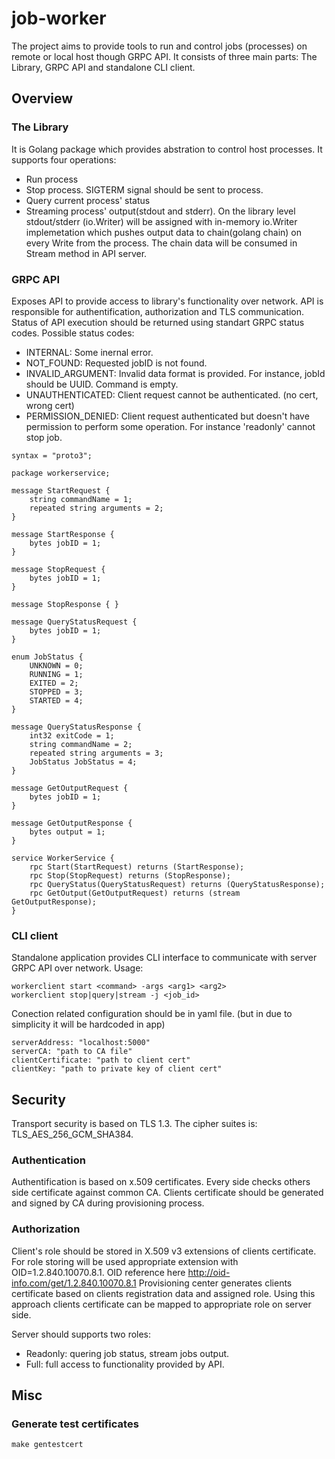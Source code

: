 # job-worker

The project aims to provide tools to run and control jobs (processes) on remote or local host though GRPC API. It consists of three main parts: The Library, GRPC API and standalone CLI client.

## Overview

### The Library

It is Golang package which provides abstration to control host processes. It supports four operations: 
- Run process
- Stop process. SIGTERM signal should be sent to process.
- Query current process' status
- Streaming process' output(stdout and stderr). On the library level stdout/stderr (io.Writer)  will be assigned with in-memory io.Writer   implemetation which pushes output data to chain(golang chain) on every Write from the process. The chain data will be consumed in Stream method in API server.


### GRPC API

Exposes API to provide access to library's functionality over network. API is responsible for authentification, authorization and TLS communication. Status of API execution should be returned using standart GRPC status codes. Possible status codes:
 - INTERNAL: Some inernal error.
 - NOT_FOUND: Requested jobID is not found. 
 - INVALID_ARGUMENT: Invalid data format is provided. For instance, jobId should be UUID. Command is empty.
 - UNAUTHENTICATED: Client request cannot be authenticated. (no cert, wrong cert)
 - PERMISSION_DENIED: Client request authenticated but doesn't have permission to perform some operation. For instance 'readonly' cannot stop job.

```
syntax = "proto3";

package workerservice;

message StartRequest {
    string commandName = 1;
    repeated string arguments = 2;
}
  
message StartResponse {
    bytes jobID = 1;
}
  
message StopRequest {
    bytes jobID = 1;
}
  
message StopResponse { }
  
message QueryStatusRequest {
    bytes jobID = 1;
}

enum JobStatus {
    UNKNOWN = 0;
    RUNNING = 1;    
    EXITED = 2;
    STOPPED = 3;
    STARTED = 4;
}
  
message QueryStatusResponse {
    int32 exitCode = 1;
    string commandName = 2;
    repeated string arguments = 3;
    JobStatus JobStatus = 4;
}
  
message GetOutputRequest {
    bytes jobID = 1;
}
  
message GetOutputResponse {
    bytes output = 1;
}

service WorkerService {
    rpc Start(StartRequest) returns (StartResponse);
    rpc Stop(StopRequest) returns (StopResponse);
    rpc QueryStatus(QueryStatusRequest) returns (QueryStatusResponse);
    rpc GetOutput(GetOutputRequest) returns (stream GetOutputResponse);
}
```

### CLI client

Standalone application provides CLI interface to communicate with server GRPC API over network.
Usage: 
``` 
workerclient start <command> -args <arg1> <arg2>
workerclient stop|query|stream -j <job_id>

```

Conection related configuration should be in yaml file. (but in due to simplicity it will be hardcoded in app)
```
serverAddress: "localhost:5000"
serverCA: "path to CA file"
clientCertificate: "path to client cert"
clientKey: "path to private key of client cert"
```


## Security

Transport security is based on TLS 1.3. The cipher suites is: TLS_AES_256_GCM_SHA384.

### Authentication

Authentification is based on x.509 certificates. Every side checks others side certificate against common CA. Clients certificate should be generated and signed by CA during provisioning process.

### Authorization

Client's role should be stored in X.509 v3 extensions of clients certificate. For role storing will be used appropriate extension with OID=1.2.840.10070.8.1. OID reference here http://oid-info.com/get/1.2.840.10070.8.1
Provisioning center generates clients certificate based on clients registration data and assigned role. Using this approach clients certificate can be mapped to appropriate role on server side.

Server should supports two roles:
- Readonly: quering job status, stream jobs output.
- Full: full access to functionality provided by API.


## Misc

### Generate test certificates

```
make gentestcert
```
